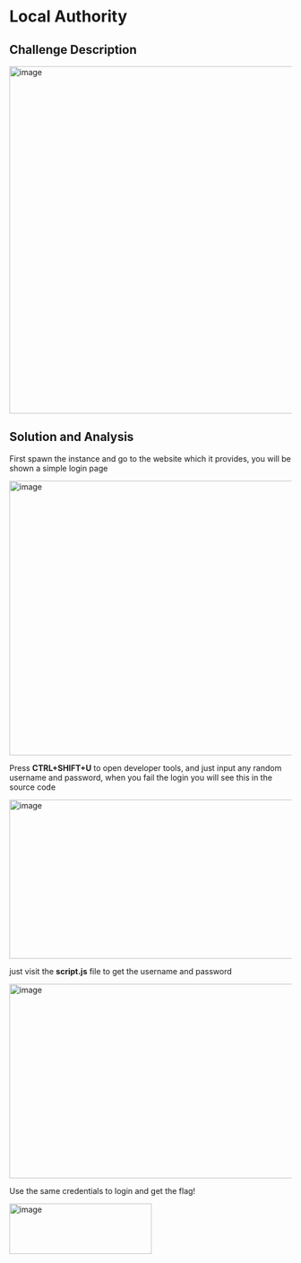# Local Authority 

## Challenge Description 

<img width="789" height="620" alt="image" src="https://github.com/user-attachments/assets/dd85e38d-44e3-49d7-a10c-72b50c3eaae9" />

## Solution and Analysis 

First spawn the instance and go to the website which it provides, you will be shown a simple login page 

<img width="1600" height="490" alt="image" src="https://github.com/user-attachments/assets/9b0172b4-ce01-40cd-bb87-ec912b572182" />

Press **CTRL+SHIFT+U** to open developer tools, and just input any random username and password, when you fail the login you will see this in the source code 

<img width="617" height="284" alt="image" src="https://github.com/user-attachments/assets/be2d85c4-2693-4fbf-bc34-dd80e81ca58f" />

just visit the **script.js** file to get the username and password

<img width="650" height="347" alt="image" src="https://github.com/user-attachments/assets/290f6e30-65ea-4881-ab4f-2da7f5c0b73e" />

Use the same credentials to login and get the flag!

<img width="254" height="90" alt="image" src="https://github.com/user-attachments/assets/93fc7437-9782-4a2e-b43f-b04f4c02d12f" />


